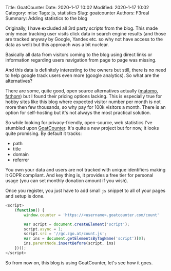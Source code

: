 Title: GoatCounter
Date: 2020-1-17 10:02
Modified: 2020-1-17 10:02
Category: misc
Tags: js, statistics
Slug: goatcounter
Authors: F3real
Summary: Adding statistics to the blog

Originally, I have excluded all 3rd party scripts from the blog. This made only mean tracking user visits click data in search engine results (and those are tracked anyway by Google, Yandex etc. so why not have access to the data as well) but this approach was a bit nuclear. 

Basically all data from visitors coming to the blog using direct links or information regarding users navigation from page to page was missing.

And this data is definitely interesting to the owners but still, there is no need to help google track users even more (google analytics). So what are the alternatives?

There are some, quite good, open source alternatives actually ([matomo](https://matomo.org/), [fathom](https://usefathom.com/)) but I found their pricing options lacking. This is especially true for hobby sites like this blog where expected visitor number per month is not more then few thousands, so why pay for 100k visitors a month. There is an option for self-hosting but it's not always the most practical solution.

So while looking for privacy-friendly, open-source, web statistics I've stumbled upon [GoatCounter](https://www.goatcounter.com/). 
It's quite a new project but for now, it looks quite promising. By default it tracks:

* path
* title
* domain
* referrer

You own your data and users are not tracked with unique identifiers making it GDPR compliant. And key thing is, it provides a free tier for personal usage (you can set monthly donation amount if you wish).

Once you register, you just have to add small `js` snippet to all of your pages and setup is done.

~~~js
<script>
	(function() {
		window.counter = 'https://<username>.goatcounter.com/count'

		var script = document.createElement('script');
		script.async = 1;
		script.src = '//gc.zgo.at/count.js';
		var ins = document.getElementsByTagName('script')[0];
		ins.parentNode.insertBefore(script, ins)
	})();
</script>
~~~

So from now on, this blog is using GoatCounter, let's see how it goes.
